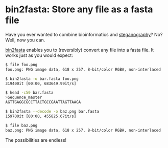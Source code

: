 # bin2fasta: Store any file as a fasta file

Have you ever wanted to combine bioinformatics and [steganography](https://en.wikipedia.org/wiki/Steganography)? No? Well, now you can.

[bin2fasta](https://github.com/kpj/bin2fasta) enables you to (reversibly) convert any file into a fasta file.
It works just as you would expect:

```bash
$ file foo.png
foo.png: PNG image data, 618 x 257, 8-bit/color RGBA, non-interlaced

$ bin2fasta -o bar.fasta foo.png
319400it [00:00, 683649.99it/s]

$ head -c50 bar.fasta
>Sequence_master
AGTTGAGGCGCCTTACTGCCGAATTAGTTAAGA

$ bin2fasta --decode -o baz.png bar.fasta
159700it [00:00, 455825.67it/s]

$ file baz.png
baz.png: PNG image data, 618 x 257, 8-bit/color RGBA, non-interlaced
```

The possibilities are endless!
